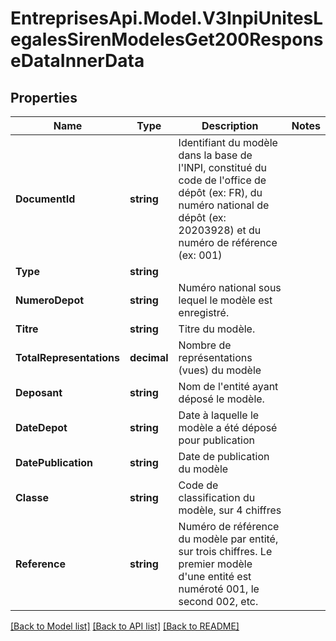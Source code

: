 # EntreprisesApi.Model.V3InpiUnitesLegalesSirenModelesGet200ResponseDataInnerData

## Properties

Name | Type | Description | Notes
------------ | ------------- | ------------- | -------------
**DocumentId** | **string** | Identifiant du modèle dans la base de l&#39;INPI, constitué du code de l&#39;office de dépôt (ex: FR), du numéro national de dépôt (ex: 20203928) et du numéro de référence (ex: 001)  | 
**Type** | **string** |  | 
**NumeroDepot** | **string** | Numéro national sous lequel le modèle est enregistré. | 
**Titre** | **string** | Titre du modèle. | 
**TotalRepresentations** | **decimal** | Nombre de représentations (vues) du modèle | 
**Deposant** | **string** | Nom de l&#39;entité ayant déposé le modèle. | 
**DateDepot** | **string** | Date à laquelle le modèle a été déposé pour publication | 
**DatePublication** | **string** | Date de publication du modèle | 
**Classe** | **string** | Code de classification du modèle, sur 4 chiffres | 
**Reference** | **string** | Numéro de référence du modèle par entité, sur trois chiffres. Le premier modèle d&#39;une entité est numéroté 001, le second 002, etc. | 

[[Back to Model list]](../README.md#documentation-for-models) [[Back to API list]](../README.md#documentation-for-api-endpoints) [[Back to README]](../README.md)

